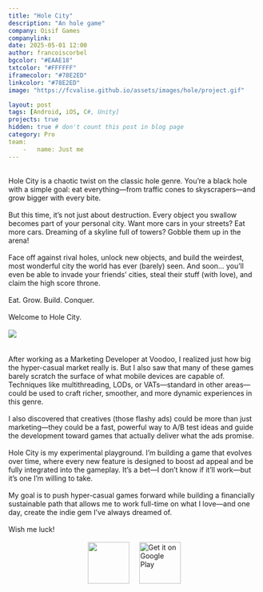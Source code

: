 ```yaml
---
title: "Hole City"
description: "An hole game"
company: Oisif Games
companylink: 
date: 2025-05-01 12:00
author: francoiscorbel
bgcolor: "#EAAE18"
txtcolor: "#FFFFFF"
iframecolor: "#78E2ED"
linkcolor: "#78E2ED"
image: "https://fcvalise.github.io/assets/images/hole/project.gif"

layout: post
tags: [Android, iOS, C#, Unity]
projects: true
hidden: true # don't count this post in blog page
category: Pro
team:
    -   name: Just me
---
```


<div class="text justify general-margin">
<br>
Hole City is a chaotic twist on the classic hole genre. You’re a black hole with a simple goal: eat everything—from traffic cones to skyscrapers—and grow bigger with every bite.
<br><br>
But this time, it’s not just about destruction. Every object you swallow becomes part of your personal city. Want more cars in your streets? Eat more cars. Dreaming of a skyline full of towers? Gobble them up in the arena!
<br><br>
Face off against rival holes, unlock new objects, and build the weirdest, most wonderful city the world has ever (barely) seen. And soon… you’ll even be able to invade your friends’ cities, steal their stuff (with love), and claim the high score throne.
<br><br>
Eat. Grow. Build. Conquer.
<br><br>
Welcome to Hole City.
<br><br>

<img src="{{ site.url }}/assets/images/hole/logo.png">

</div>

<div class="text justify general-margin">
<br><br>
After working as a Marketing Developer at Voodoo, I realized just how big the hyper-casual market really is. But I also saw that many of these games barely scratch the surface of what mobile devices are capable of. Techniques like multithreading, LODs, or VATs—standard in other areas—could be used to craft richer, smoother, and more dynamic experiences in this genre.
<br><br>
I also discovered that creatives (those flashy ads) could be more than just marketing—they could be a fast, powerful way to A/B test ideas and guide the development toward games that actually deliver what the ads promise.
<br><br>
Hole City is my experimental playground. I’m building a game that evolves over time, where every new feature is designed to boost ad appeal and be fully integrated into the gameplay. It’s a bet—I don’t know if it’ll work—but it’s one I’m willing to take.
<br><br>
My goal is to push hyper-casual games forward while building a financially sustainable path that allows me to work full-time on what I love—and one day, create the indie gem I’ve always dreamed of.
<br><br>
Wish me luck!
<br><br>

</div>

<div class="general-margin" style="display: flex; gap: 20px; justify-content: center; flex-wrap: wrap;">
  <a href='https://apps.apple.com/us/app/hole-city/id6736468492?platform=iphone' target="_blank">
    <img src="https://upload.wikimedia.org/wikipedia/commons/thumb/3/3c/Download_on_the_App_Store_Badge.svg/270px-Download_on_the_App_Store_Badge.svg.png?20170219160111" style="height: 83px; width: auto;"/>
  </a>
  <a href="https://play.google.com/store/apps/details?id=com.OisifGames.Hole" target="_blank">
    <img alt='Get it on Google Play' src='https://upload.wikimedia.org/wikipedia/commons/thumb/7/78/Google_Play_Store_badge_EN.svg/360px-Google_Play_Store_badge_EN.svg.png' style="height: 83px; width: auto;"/>
  </a>
</div>
